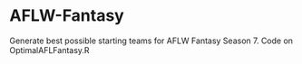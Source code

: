 # AFLW-Fantasy

Generate best possible starting teams for AFLW Fantasy Season 7.
Code on OptimalAFLFantasy.R
